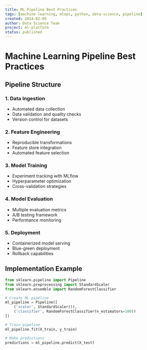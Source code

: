 ```yaml
---
title: ML Pipeline Best Practices
tags: [machine-learning, mlops, python, data-science, pipeline]
created: 2024-02-05
author: Data Science Team
project: ml-platform
status: published
---
```


# Machine Learning Pipeline Best Practices

## Pipeline Structure

### 1. Data Ingestion
- Automated data collection
- Data validation and quality checks
- Version control for datasets

### 2. Feature Engineering
- Reproducible transformations
- Feature store integration
- Automated feature selection

### 3. Model Training
- Experiment tracking with MLflow
- Hyperparameter optimization
- Cross-validation strategies

### 4. Model Evaluation
- Multiple evaluation metrics
- A/B testing framework
- Performance monitoring

### 5. Deployment
- Containerized model serving
- Blue-green deployment
- Rollback capabilities

## Implementation Example

```python
from sklearn.pipeline import Pipeline
from sklearn.preprocessing import StandardScaler
from sklearn.ensemble import RandomForestClassifier

# Create ML pipeline
ml_pipeline = Pipeline([
    ('scaler', StandardScaler()),
    ('classifier', RandomForestClassifier(n_estimators=100))
])

# Train pipeline
ml_pipeline.fit(X_train, y_train)

# Make predictions
predictions = ml_pipeline.predict(X_test)
```
